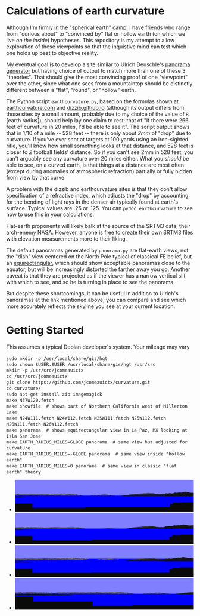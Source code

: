 # Calculations of earth curvature

Although I'm firmly in the "spherical earth" camp, I have friends who range
from "curious about" to "convinced by" flat or hollow earth (on which we live
*on the inside*) hypotheses. This repository is my attempt to allow
exploration of these viewpoints so that the inquistive mind can test which
one holds up best to objective reality.

My eventual goal is to develop a site similar to Ulrich Deuschle's
[panorama generator](http://www.udeuschle.selfhost.pro/panoramas/makepanoramas_en.htm)
but having choice of output to match more than one of these 3 "theories".
That should give the most convincing proof of one "viewpoint" over the other,
since what one sees from a mountaintop should be distinctly different between
a "flat", "round", or "hollow" earth.

The Python script `earthcurvature.py`, based on the formulas shown at
[earthcurvature.com](http://earthcurvature.com/) and
[dizzib.github.io](https://dizzib.github.io/earth/curve-calc/) (although its
output differs from those sites by a small amount, probably due to my choice
of the value of `R` [earth radius]), should help lay one claim to rest:
that of "If there were 266 feet of curvature in 20 miles, I'd be able to see
it". The script output shows that in 1/10 of a mile -- 528 feet -- there is
only about *2mm* of "drop" due to curvature. If you've ever shot at targets
at 100 yards using an iron-sighted rifle, you'll know how small something looks
at that distance, and 528 feet is closer to *2* football fields' distance. So
if you can't see 2mm in 528 feet, you can't arguably see any curvature over
20 miles either. What you *should* be able to see, on a curved earth, is that
things at a distance are most often (except during anomalies of atmospheric
refraction) partially or fully hidden from view by that curve.

A problem with the dizzib and earthcurvature sites is that they don't allow
specification of a refractive index, which adjusts the "drop" by accounting
for the bending of light rays in the denser air typically found at earth's
surface. Typical values are .25 or .125. You can `pydoc earthcurvature` to
see how to use this in your calculations.

Flat-earth proponents will likely balk at the source of the SRTM3 data, their
arch-enemy NASA. However, anyone is free to create their own SRTM3 files with
elevation measurements more to their liking.

The default panoramas generated by `panorama.py` are flat-earth views, not
the "dish" view centered on the North Pole typical of classical FE belief, but 
an [equirectangular](https://en.wikipedia.org/wiki/Equirectangular_projection), which should show acceptable panoramas close to the equator, but
will be increasingly distorted the farther away you go. Another caveat is that
they are projected as if the viewer has a narrow vertical slit with which to
see, and so he is turning in place to see the panorama.

But despite these shortcomings, it can be useful in addition to
Ulrich's panoramas at the link mentioned above; you can compare and see
which more accurately reflects the skyline you see at your current location.

# Getting Started

This assumes a typical Debian developer's system. Your mileage may vary.

```
sudo mkdir -p /usr/local/share/gis/hgt
sudo chown $USER.$USER /usr/local/share/gis/hgt /usr/src
mkdir -p /usr/src/jcomeauictx
cd /usr/src/jcomeauictx
git clone https://github.com/jcomeauictx/curvature.git
cd curvature/
sudo apt-get install zip imagemagick
make N37W120.fetch
make showfile  # shows part of Northern California west of Millerton Lake
make N24W111.fetch N24W112.fetch N25W111.fetch N25W112.fetch N26W111.fetch N26W112.fetch
make panorama  # shows equirectangular view in La Paz, MX looking at Isla San Jose
make EARTH_RADIUS_MILES=GLOBE panorama  # same view but adjusted for curvature
make EARTH_RADIUS_MILES=-GLOBE panorama  # same view inside "hollow earth"
make EARTH_RADIUS_MILES=0 panorama  # same view in classic "flat earth" theory
```

* [![Equirectangular](screenshots/equirectangular.png)](screenshots/equirectangular_large.png)
* [![Globe](screenshots/globe.png)](screenshots/globe_large.png)
* [![Hollow](screenshots/hollow.png)](screenshots/hollow_large.png)
* [![Classic FE](screenshots/classic_fe.png)](screenshots/classic_fe_large.png)
